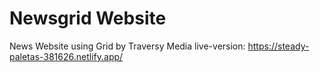 # Newsgrid Website

News Website using Grid by Traversy Media
live-version: https://steady-paletas-381626.netlify.app/
 

